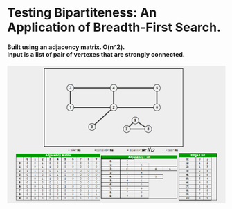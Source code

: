 <h1>Testing Bipartiteness: An Application of Breadth-First Search.<br/></h1>
<h4>Built using an adjacency matrix. O(n^2).<br/> 
Input is a list of pair of vertexes that are strongly connected.</h4>
<img src="https://github.com/Peonsson/Testing_Bipartiteness/blob/master/src/main/resources/graph.PNG?raw=true">